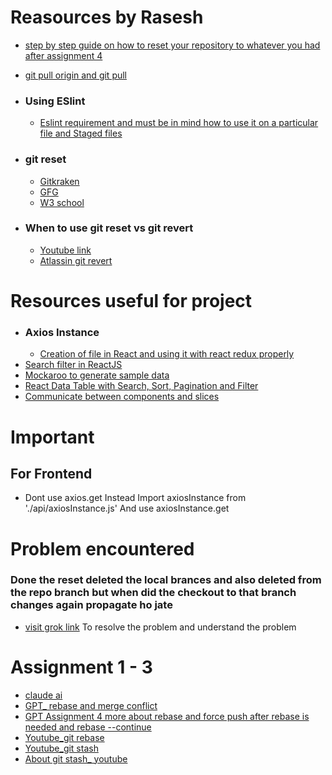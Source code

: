 # Reasources by Rasesh
- [step by step guide on how to reset your repository to whatever you had after assignment 4](https://grok.com/share/c2hhcmQtMg%3D%3D_24263f19-b58e-4276-a1ac-76d21568ec1f)
- [git pull origin and git pull](https://grok.com/share/c2hhcmQtMg%3D%3D_3ae60b0e-3e4f-447f-aba5-d68c5fb44b60)

- ### Using ESlint
  - [Eslint requirement and must be in mind how to use it on a particular file and Staged files](https://www.notion.so/ESLint-Pre-commit-Hooks-using-Husky-lint-staged-20df5f32069b80f1b18bd1dec27b24bc)

- ### git reset
    - [Gitkraken](https://www.gitkraken.com/learn/git/git-reset)
    - [GFG](http://geeksforgeeks.org/git/whats-the-difference-between-git-reset-mixed-soft-and-hard/)
    - [W3 school](https://www.w3schools.com/git/git_reset.asp)

- ### When to use git reset vs git revert
    - [Youtube link](https://youtu.be/GytsxgB4-HU)
    - [Atlassin git revert](https://www.atlassian.com/git/tutorials/undoing-changes/git-revert)

# Resources useful for project
- ### Axios Instance
  - [Creation of file in React and using it with react redux properly](https://grok.com/share/c2hhcmQtMg%3D%3D_01063a46-6c4e-405d-a960-bc25b028638c)
- [Search filter in ReactJS](https://youtu.be/xAqCEBFGdYk?si=t2hCkrqe9DWOPmJn)
- [Mockaroo to generate sample data](https://www.mockaroo.com/)
- [React Data Table with Search, Sort, Pagination and Filter](https://youtu.be/JfEV1er6oqQ?si=3h7e7EyE2oTRDqWh)
- [Communicate between components and slices](https://grok.com/share/c2hhcmQtMg%3D%3D_55373a87-c316-4605-81d2-1d90544f9d5e)

# Important 
## For Frontend
- Dont use axios.get Instead Import axiosInstance from './api/axiosInstance.js'  And use axiosInstance.get

# Problem encountered
### Done the reset deleted the local brances and also deleted from the repo branch but when did the checkout to that branch changes again propagate ho jate
- [visit grok link](https://grok.com/share/c2hhcmQtMg%3D%3D_b730bf50-a3c5-49e7-a637-e2d9a9798b0b) To resolve the problem and understand the problem

# Assignment 1 - 3
- [claude ai](https://claude.ai/share/438e2d1c-daad-4a86-bcf8-ccff7a13dabb)
- [GPT_ rebase and merge conflict](https://chatgpt.com/share/6845c43e-5678-8007-bcf1-65b58970dbff)
- [GPT Assignment 4 more about rebase and force push after rebase is needed and rebase --continue](https://chatgpt.com/share/6845c43e-5678-8007-bcf1-65b58970dbff)
- [Youtube_git rebase](https://youtu.be/DkWDHzmMvyg?si=AMI1maoE6ftrq-_o)
- [Youtube_git stash](https://youtu.be/8km76k3dNKI?si=1iTiIimdurKzsuuM)
- [About git stash_ youtube](https://youtu.be/lH3ZkwbVp5E?si=5mXTDrW2mn5vImI5)
